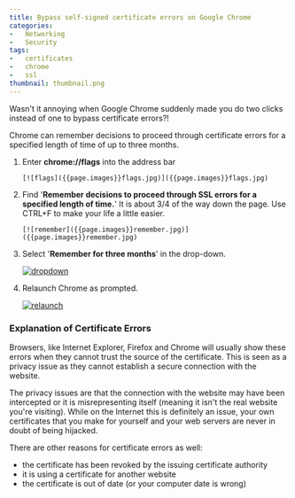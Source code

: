 ```yaml
---
title: Bypass self-signed certificate errors on Google Chrome
categories:
-   Networking
-   Security
tags:
-   certificates
-   chrome
-   ssl
thumbnail: thumbnail.png
---
```


Wasn't it annoying when Google Chrome suddenly made you do two clicks instead of one to bypass certificate errors?!

<!-- more -->

Chrome can remember decisions to proceed through certificate errors for a specified length of time of up to three months.

1.  Enter **chrome://flags** into the address bar

		[![flags]({{page.images}}flags.jpg)]({{page.images}}flags.jpg)

2.  Find '**Remember decisions to proceed through SSL errors for a specified length of time.**' It is about 3/4 of the way down the page. Use CTRL+F to make your life a little easier. 

		[![remember]({{page.images}}remember.jpg)]({{page.images}}remember.jpg)

3.  Select '**Remember for three months**' in the drop-down. 

    [![dropdown]({{page.images}}dropdown.jpg)]({{page.images}}dropdown.jpg)

4.  Relaunch Chrome as prompted. 

    [![relaunch]({{page.images}}relaunch.jpg)]({{page.images}}relaunch.jpg)

### Explanation of Certificate Errors

Browsers, like Internet Explorer, Firefox and Chrome will usually show these errors when they cannot trust the source of the certificate. This is seen as a privacy issue as they cannot establish a secure connection with the website.

The privacy issues are that the connection with the website may have been intercepted or it is misrepresenting itself (meaning it isn't the real website you're visiting). While on the Internet this is definitely an issue, your own certificates that you make for yourself and your web servers are never in doubt of being hijacked.

There are other reasons for certificate errors as well:

*   the certificate has been revoked by the issuing certificate authority
*   it is using a certificate for another website
*   the certificate is out of date (or your computer date is wrong)
